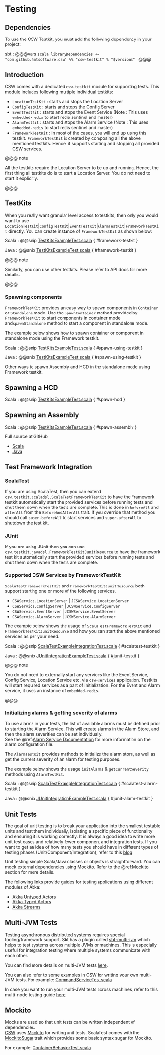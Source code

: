 # Testing

## Dependencies

To use the CSW Testkit, you must add the following dependency in your project:

sbt
:   @@@vars
    ```scala
    libraryDependencies += "com.github.tmtsoftware.csw" %% "csw-testkit" % "$version$"
    ```
    @@@

## Introduction

CSW comes with a dedicated `csw-testkit` module for supporting tests. This module includes following multiple individual testkits:
 
 - `LocationTestKit` : starts and stops the Location Server
 - `ConfigTestKit` : starts and stops the Config Server
 - `EventTestKit` : starts and stops the Event Service (Note : This uses `embedded-redis` to start redis sentinel and master) 
 - `AlarmTestKit` : starts and stops the Alarm Service (Note : This uses `embedded-redis` to start redis sentinel and master)
 - `FrameworkTestKit` : in most of the cases, you will end up using this testkit. `FrameworkTestKit` is created by composing all the above mentioned testkits.
    Hence, it supports starting and stopping all provided CSW services. 
    
@@@ note

All the testkits require the Location Server to be up and running. Hence, the first thing all testkits do is to start a Location Server.
You do not need to start it explicitly.

@@@

## TestKits

When you really want granular level access to testkits, then only you would want to use `LocationTestKit`|`ConfigTestKit`|`EventTestKit`|`AlarmTestKit`|`FrameworkTestKit` directly.
You can create instance of `FrameworkTestKit` as shown below:

Scala
:   @@snip [TestKitsExampleTest.scala](../../../../examples/src/test/scala/example/teskit/TestKitsExampleTest.scala) { #framework-testkit }

Java
:   @@snip [TestKitsExampleTest.scala](../../../../examples/src/test/java/example/testkit/JTestKitsExampleTest.java) { #framework-testkit }

@@@ note

Similarly, you can use other testkits. Please refer to API docs for more details.

@@@

### Spawning components

`FrameworkTestKit` provides an easy way to spawn components in `Container` or `Standalone` mode.
Use the `spawnContainer` method provided by `FrameworkTestKit` to start components in container mode and`spawnStandalone` method to start a component in standalone mode.

The example below shows how to spawn container or component in standalone mode using the Framework testkit.

Scala
:   @@snip [TestKitsExampleTest.scala](../../../../examples/src/test/scala/example/teskit/TestKitsExampleTest.scala) { #spawn-using-testkit }

Java
:   @@snip [TestKitsExampleTest.scala](../../../../examples/src/test/java/example/testkit/JTestKitsExampleTest.java) { #spawn-using-testkit }

Other ways to spawn Assembly and HCD in the standalone mode using Framework testkit.

## Spawning a HCD

Scala
:   @@snip [TestKitsExampleTest.scala](../../../../examples/src/test/scala/example/teskit/TestKitsExampleTest.scala) { #spawn-hcd }

## Spawning an Assembly

Scala
:   @@snip [TestKitsExampleTest.scala](../../../../examples/src/test/scala/example/teskit/TestKitsExampleTest.scala) { #spawn-assembly }

Full source at GitHub

* [Scala]($github.base_url$/examples/src/test/scala/example/teskit/TestKitsExampleTest.scala)
* [Java]($github.base_url$/examples/src/test/java/example/testkit/JTestKitsExampleTest.java)

## Test Framework Integration

### ScalaTest
If you are using ScalaTest, then you can extend `csw.testkit.scaladsl.ScalaTestFrameworkTestKit` to have the Framework testkit automatically start the provided services before running tests and shut them down when the tests are complete. 
This is done in `beforeAll` and `afterAll` from the `BeforeAndAfterAll` trait. If you override that method you should call `super.beforeAll` to start services and `super.afterAll` to shutdown the test kit.

### JUnit
If you are using JUnit then you can use `csw.testkit.javadsl.FrameworkTestKitJunitResource` to have the framework test kit automatically start the provided services before running tests and shut them down when the tests are complete.

### Supported CSW Services by FrameworkTestKit

`ScalaTestFrameworkTestKit` and `FrameworkTestKitJunitResource` both support starting one or more of the following services.

- `CSWService.LocationServer` | `JCSWService.LocationServer` 
- `CSWService.ConfigServer`   | `JCSWService.ConfigServer`   
- `CSWService.EventServer`    | `JCSWService.EventServer`    
- `CSWService.AlarmServer`    | `JCSWService.AlarmServer`    

The example below shows the usage of `ScalaTestFrameworkTestKit` and `FrameworkTestKitJunitResource` and how you can start the above mentioned services as per your need.

Scala
:   @@snip [ScalaTestExampleIntegrationTest.scala](../../../../examples/src/test/scala/example/teskit/ScalaTestIntegrationExampleTest.scala) { #scalatest-testkit }

Java
:   @@snip [JUnitIntegrationExampleTest.scala](../../../../examples/src/test/java/example/testkit/JUnitIntegrationExampleTest.java) { #junit-testkit }

@@@ note

You do not need to externally start any services like the Event Service, Config Service, Location Service etc. via `csw-services` application.
Testkits will start required services as a part of initialization. For the Event and Alarm service, it uses an instance of `embedded-redis`. 

@@@

### Initializing alarms & getting severity of alarms

To use alarms in your tests, the list of available alarms must be defined prior to starting the Alarm Service.  This will
create alarms in the Alarm Store, and then the alarm severities can be set individually.  
See the @ref:[Alarm Service Documentation](../services/alarm.md) for more information on the 
alarm configuration file.

The `AlarmTestKit` provides methods to initialize the alarm store, as well as get the current severity of
an alarm for testing purposes.

The example below shows the usage `initAlarms` & `getCurrentSeverity` methods using `AlarmTestKit`.

Scala
: @@snip [ScalaTestExampleIntegrationTest.scala](../../../../examples/src/test/scala/example/teskit/ScalaAlarmTestKitExampleTest.scala) { #scalatest-alarm-testkit }

Java
:   @@snip [JUnitIntegrationExampleTest.scala](../../../../examples/src/test/java/example/testkit/JUnitAlarmTestKitExampleTest.java) { #junit-alarm-testkit }



## Unit Tests

The goal of unit testing is to break your application into the smallest testable units and test them individually, isolating 
a specific piece of functionality and ensuring it is working correctly. 
It is always a good idea to write more unit test cases and relatively fewer component and integration tests.
If you want to get an idea of how many tests you should have in different types of testing phases (Unit/Component/Integration), refer to this [blog](https://martinfowler.com/articles/practical-test-pyramid.html)

Unit testing simple Scala/Java classes or objects is straightforward. You can mock external dependencies using Mockito. Refer to the @ref:[Mockito](#mockito) section for more details. 

The following links provide guides for testing applications using different modules of Akka:

- [Akka Untyped Actors](https://doc.akka.io/docs/akka/current/testing.html)
- [Akka Typed Actors](https://doc.akka.io/docs/akka/current/typed/testing.html)
- [Akka Streams](https://doc.akka.io/docs/akka/current/stream/stream-testkit.html?language=scala)

## Multi-JVM Tests

Testing asynchronous distributed systems requires special tooling/framework support. 
Sbt has a plugin called [sbt-multi-jvm](https://github.com/sbt/sbt-multi-jvm) which helps to test systems across multiple JVMs or machines.
This is especially useful for integration testing where multiple systems communicate with each other.

You can find more details on multi-JVM tests [here](https://doc.akka.io/docs/akka/current/multi-jvm-testing.html).

You can also refer to some examples in [CSW](https://github.com/tmtsoftware/csw) for writing your own multi-JVM tests. For example: [CommandServiceTest.scala]($github.base_url$/integration/src/multi-jvm/scala/csw/framework/command/CommandServiceTest.scala)  

In case you want to run your multi-JVM tests across machines, refer to this multi-node testing guide [here](https://doc.akka.io/docs/akka/current/multi-node-testing.html). 

## Mockito

Mocks are used so that unit tests can be written independent of dependencies.  
[CSW](https://github.com/tmtsoftware/csw) uses [Mockito](https://site.mockito.org/) for writing unit tests.
ScalaTest comes with the [MockitoSugar](https://www.scalatest.org/plus/mockito) trait which provides some basic syntax sugar for Mockito.

For example: [ContainerBehaviorTest.scala]($github.base_url$/csw-framework/src/test/scala/csw/framework/internal/container/ContainerBehaviorTest.scala)
